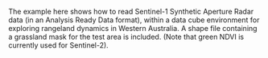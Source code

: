 The example here shows how to read Sentinel-1 Synthetic Aperture Radar data (in an Analysis Ready Data format), 
within a data cube environment for exploring rangeland dynamics in Western Australia. A shape file containing a
grassland mask for the test area is included. (Note that green NDVI is currently used for Sentinel-2).
